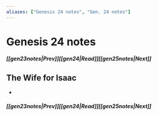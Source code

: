 ```yaml
---
aliases: ["Genesis 24 notes", "Gen. 24 notes"]
---
```

# Genesis 24 notes
##### <span class=arrow-left></span>[[gen23notes|Prev]]<span class=navigation-separator></span>[[gen24|Read]]<span class=navigation-separator></span>[[gen25notes|Next]]<span class=arrow-right></span>
## The Wife for Isaac
- 
##### <span class=arrow-left></span>[[gen23notes|Prev]]<span class=navigation-separator></span>[[gen24|Read]]<span class=navigation-separator></span>[[gen25notes|Next]]<span class=arrow-right></span>